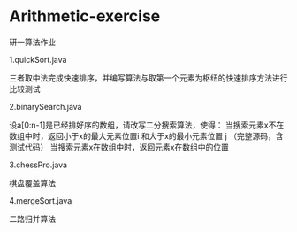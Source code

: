 # Arithmetic-exercise
研一算法作业

1.quickSort.java

三者取中法完成快速排序，并编写算法与取第一个元素为枢纽的快速排序方法进行比较测试


2.binarySearch.java

设a[0:n-1]是已经排好序的数组，请改写二分搜索算法，使得：
当搜索元素x不在数组中时，返回小于x的最大元素位置i 和大于x的最小元素位置 j （完整源码，含测试代码）
当搜索元素x在数组中时，返回元素x在数组中的位置


3.chessPro.java

棋盘覆盖算法


4.mergeSort.java

二路归并算法
